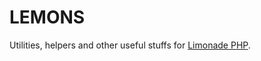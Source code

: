 LEMONS
======


Utilities, helpers and other useful stuffs for 
[Limonade PHP](http://www.limonade-php.net).

